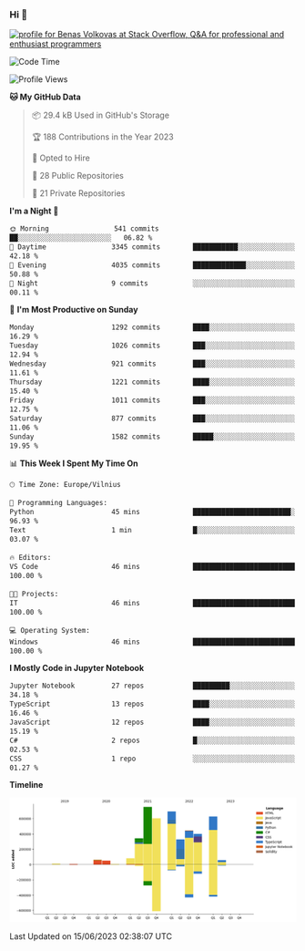 ### Hi 👋
<a href="https://stackoverflow.com/users/14954249/benas-volkovas"><img src="https://stackoverflow.com/users/flair/14954249.png?theme=dark" width="208" height="58" alt="profile for Benas Volkovas at Stack Overflow, Q&amp;A for professional and enthusiast programmers" title="profile for Benas Volkovas at Stack Overflow, Q&amp;A for professional and enthusiast programmers"></a>

<!--START_SECTION:waka-->
![Code Time](http://img.shields.io/badge/Code%20Time-1%2C456%20hrs%2059%20mins-blue)

![Profile Views](http://img.shields.io/badge/Profile%20Views-0-blue)

**🐱 My GitHub Data** 

> 📦 29.4 kB Used in GitHub's Storage 
 > 
> 🏆 188 Contributions in the Year 2023
 > 
> 💼 Opted to Hire
 > 
> 📜 28 Public Repositories 
 > 
> 🔑 21 Private Repositories 
 > 
**I'm a Night 🦉** 

```text
🌞 Morning                541 commits         ██░░░░░░░░░░░░░░░░░░░░░░░   06.82 % 
🌆 Daytime                3345 commits        ███████████░░░░░░░░░░░░░░   42.18 % 
🌃 Evening                4035 commits        █████████████░░░░░░░░░░░░   50.88 % 
🌙 Night                  9 commits           ░░░░░░░░░░░░░░░░░░░░░░░░░   00.11 % 
```
📅 **I'm Most Productive on Sunday** 

```text
Monday                   1292 commits        ████░░░░░░░░░░░░░░░░░░░░░   16.29 % 
Tuesday                  1026 commits        ███░░░░░░░░░░░░░░░░░░░░░░   12.94 % 
Wednesday                921 commits         ███░░░░░░░░░░░░░░░░░░░░░░   11.61 % 
Thursday                 1221 commits        ████░░░░░░░░░░░░░░░░░░░░░   15.40 % 
Friday                   1011 commits        ███░░░░░░░░░░░░░░░░░░░░░░   12.75 % 
Saturday                 877 commits         ███░░░░░░░░░░░░░░░░░░░░░░   11.06 % 
Sunday                   1582 commits        █████░░░░░░░░░░░░░░░░░░░░   19.95 % 
```


📊 **This Week I Spent My Time On** 

```text
🕑︎ Time Zone: Europe/Vilnius

💬 Programming Languages: 
Python                   45 mins             ████████████████████████░   96.93 % 
Text                     1 min               █░░░░░░░░░░░░░░░░░░░░░░░░   03.07 % 

🔥 Editors: 
VS Code                  46 mins             █████████████████████████   100.00 % 

🐱‍💻 Projects: 
IT                       46 mins             █████████████████████████   100.00 % 

💻 Operating System: 
Windows                  46 mins             █████████████████████████   100.00 % 
```

**I Mostly Code in Jupyter Notebook** 

```text
Jupyter Notebook         27 repos            █████████░░░░░░░░░░░░░░░░   34.18 % 
TypeScript               13 repos            ████░░░░░░░░░░░░░░░░░░░░░   16.46 % 
JavaScript               12 repos            ████░░░░░░░░░░░░░░░░░░░░░   15.19 % 
C#                       2 repos             █░░░░░░░░░░░░░░░░░░░░░░░░   02.53 % 
CSS                      1 repo              ░░░░░░░░░░░░░░░░░░░░░░░░░   01.27 % 
```



**Timeline**

![Lines of Code chart](https://raw.githubusercontent.com/BenasVolkovas/BenasVolkovas/main/assets/bar_graph.png)


 Last Updated on 15/06/2023 02:38:07 UTC
<!--END_SECTION:waka-->
